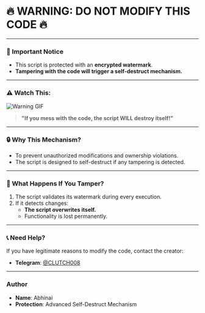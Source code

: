# **🔥 WARNING: DO NOT MODIFY THIS CODE 🔥**

---

### **🚨 Important Notice**
- This script is protected with an **encrypted watermark**.
- **Tampering with the code will trigger a self-destruct mechanism.**

---

### **⚠️ Watch This:**

![Warning GIF](https://media.giphy.com/media/3og0IPxMM0erATueVW/giphy.gif)

> **"If you mess with the code, the script WILL destroy itself!"**

---

### **🔒 Why This Mechanism?**
- To prevent unauthorized modifications and ownership violations.
- The script is designed to self-destruct if any tampering is detected.

---

### **🚨 What Happens If You Tamper?**
1. The script validates its watermark during every execution.
2. If it detects changes:
    - **The script overwrites itself.**
    - Functionality is lost permanently.

---

### **📞 Need Help?**
If you have legitimate reasons to modify the code, contact the creator:
- **Telegram**: [@CLUTCH008](https://t.me/CLUTCH008)

---

### **Author**
- **Name**: Abhinai
- **Protection**: Advanced Self-Destruct Mechanism
